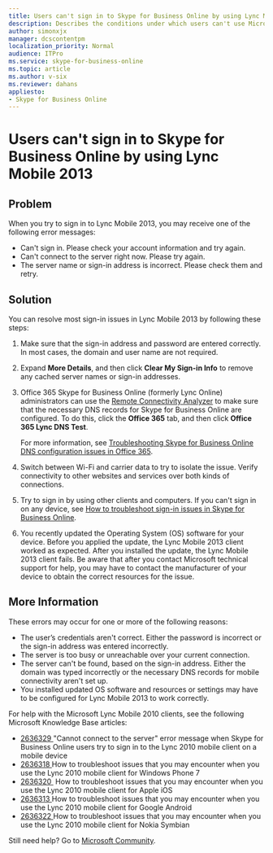 ```yaml
---
title: Users can't sign in to Skype for Business Online by using Lync Mobile 2013
description: Describes the conditions under which users can't use Microsoft Lync Mobile 2013 to sign in to Microsoft Skype for Business Online. Provides a solution.
author: simonxjx
manager: dcscontentpm
localization_priority: Normal
audience: ITPro
ms.service: skype-for-business-online
ms.topic: article
ms.author: v-six
ms.reviewer: dahans
appliesto:
- Skype for Business Online
---
```


# Users can't sign in to Skype for Business Online by using Lync Mobile 2013

## Problem

When you try to sign in to Lync Mobile 2013, you may receive one of the following error messages:

- Can't sign in. Please check your account information and try again.   
- Can't connect to the server right now. Please try again.   
- The server name or sign-in address is incorrect. Please check them and retry.

## Solution

You can resolve most sign-in issues in Lync Mobile 2013 by following these steps:

1. Make sure that the sign-in address and password are entered correctly. In most cases, the domain and user name are not required.   
2. Expand **More Details**, and then click **Clear My Sign-in Info** to remove any cached server names or sign-in addresses.   
3. Office 365 Skype for Business Online (formerly Lync Online) administrators can use the [Remote Connectivity Analyzer](https://testconnectivity.microsoft.com/) to make sure that the necessary DNS records for Skype for Business Online are configured. To do this, click the **Office 365** tab, and then click **Office 365 Lync DNS Test**. 

   For more information, see [Troubleshooting Skype for Business Online DNS configuration issues in Office 365](https://support.microsoft.com/help/2566790).   
4. Switch between Wi-Fi and carrier data to try to isolate the issue. Verify connectivity to other websites and services over both kinds of connections.   
5. Try to sign in by using other clients and computers. If you can't sign in on any device, see [How to troubleshoot sign-in issues in Skype for Business Online](https://support.microsoft.com/help/2541980).    
6. You recently updated the Operating System (OS) software for your device. Before you applied the update, the Lync Mobile 2013 client worked as expected. After you installed the update, the Lync Mobile 2013 client fails. Be aware that after you contact Microsoft technical support for help, you may have to contact the manufacturer of your device to obtain the correct resources for the issue.   

## More Information

These errors may occur for one or more of the following reasons:

- The user’s credentials aren't correct. Either the password is incorrect or the sign-in address was entered incorrectly.   
- The server is too busy or unreachable over your current connection.   
- The server can't be found, based on the sign-in address. Either the domain was typed incorrectly or the necessary DNS records for mobile connectivity aren't set up.   
- You installed updated OS software and resources or settings may have to be configured for Lync Mobile 2013 to work correctly.   

For help with the Microsoft Lync Mobile 2010 clients, see the following Microsoft Knowledge Base articles:

- [2636329 ](https://support.microsoft.com/help/2636329) "Cannot connect to the server" error message when Skype for Business Online users try to sign in to the Lync 2010 mobile client on a mobile device   
- [2636318 ](https://support.microsoft.com/help/2636318) How to troubleshoot issues that you may encounter when you use the Lync 2010 mobile client for Windows Phone 7   
- [2636320 ](https://support.microsoft.com/help/2636320) How to troubleshoot issues that you may encounter when you use the Lync 2010 mobile client for Apple iOS   
- [2636313 ](https://support.microsoft.com/help/2636313) How to troubleshoot issues that you may encounter when you use the Lync 2010 mobile client for Google Android   
- [2636322 ](https://support.microsoft.com/help/2636313) How to troubleshoot issues that you may encounter when you use the Lync 2010 mobile client for Nokia Symbian    

Still need help? Go to [Microsoft Community](https://answers.microsoft.com/).